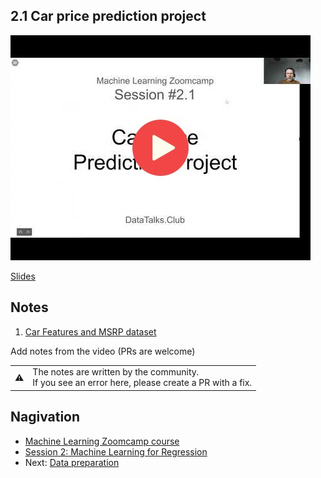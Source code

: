 
## 2.1 Car price prediction project

<a href="https://www.youtube.com/watch?v=vM3SqPNlStE"><img src="images/thumbnail-2-01.jpg"></a>

[Slides](https://www.slideshare.net/AlexeyGrigorev/ml-zoomcamp-21-car-price-prediction-project)


## Notes
1. [Car Features and MSRP dataset](https://www.kaggle.com/CooperUnion/cardataset)

Add notes from the video (PRs are welcome)

<table>
   <tr>
      <td>⚠️</td>
      <td>
         The notes are written by the community. <br>
         If you see an error here, please create a PR with a fix.
      </td>
   </tr>
</table>

## Nagivation

* [Machine Learning Zoomcamp course](../)
* [Session 2: Machine Learning for Regression](./)
* Next: [Data preparation](02-data-preparation.md)